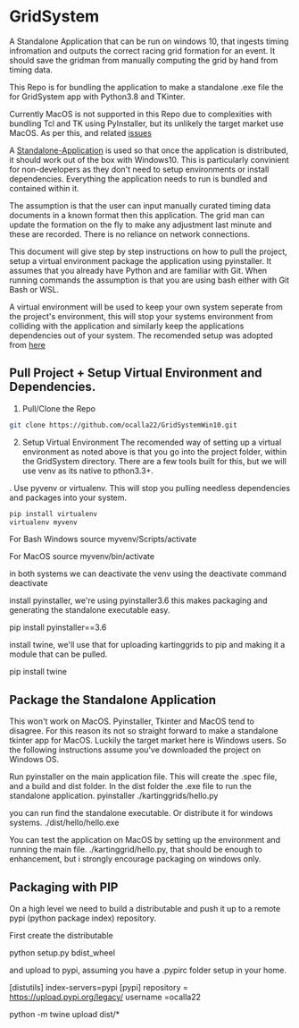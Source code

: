 # GridSystem
A Standalone Application that can be run on windows 10, that ingests timing infromation and outputs the correct racing grid formation for an event.
It should save the gridman from manually computing the grid by hand from timing data.

This Repo is for bundling the application to make a standalone .exe file the for GridSystem app with Python3.8 and TKinter.

Currently MacOS is not supported in this Repo due to complexities with bundling Tcl and TK using PyInstaller, but its unlikely the target market use MacOS. As per this, and related [issues](https://github.com/pyinstaller/pyinstaller/issues/3753)

A [Standalone-Application](https://medium.com/swlh/a-guide-to-standalone-applications-and-why-enterprises-need-them-1764fd1f8a0c) is used so that once the application is distributed, it should work out of the box with Windows10. This is particularly convinient for non-developers as they don't need to setup environments or install dependencies. Everything the application needs to run is bundled and contained within it.

The assumption is that the user can input manually curated timing data documents in a known format then this application. The grid man can update the formation on the fly to make any adjustment last minute and these are recorded. There is no reliance on network connections.

This document will give step by step instructions on how to pull the project, setup a virtual environment package the application using pyinstaller. 
It assumes that you already have Python and are familiar with Git. When running commands the assumption is that you are using bash either with Git Bash or WSL.

A virtual environment will be used to keep your own system seperate from the project's environment, this will stop your systems environment from colliding with the application and similarly keep the applications dependencies out of your system. The recomended setup was adopted from [here](https://medium.com/@jtpaasch/the-right-way-to-use-virtual-environments-1bc255a0cba7)

## Pull Project + Setup Virtual Environment and Dependencies.
1. Pull/Clone the Repo
```bash
git clone https://github.com/ocalla22/GridSystemWin10.git
```

2. Setup Virtual Environment
The recomended way of setting up a virtual environment as noted above is that you go into the project folder, within the GridSystem directory.
There are a few tools built for this, but we will use venv as its native to pthon3.3+.

. Use pyvenv or virtualenv. This will stop you pulling needless dependencies and packages into your system.

```bash
pip install virtualenv
virtualenv myvenv
```
For Bash Windows
source myvenv/Scripts/activate

For MacOS
source myvenv/bin/activate

in both systems we can deactivate the venv using the deactivate command
deactivate

install pyinstaller, we're using pyinstaller3.6 this makes packaging and generating the standalone executable easy.

pip install pyinstaller==3.6

install twine, we'll use that for uploading kartinggrids to pip and making it a module that can be pulled.

pip install twine

## Package the Standalone Application
This won't work on MacOS. Pyinstaller, Tkinter and MacOS tend to disagree. For this reason its not so straight forward to make a standalone tkinter app for MacOS. Luckily the target market here is Windows users.
So the following instructions assume you've downloaded the project on Windows OS.

Run pyinstaller on the main application file. This will create the .spec file, and a build and dist folder. In the dist folder the .exe file to run the standalone application.
pyinstaller ./kartinggrids/hello.py

you can run find the standalone executable. Or distribute it for windows systems.
./dist/hello/hello.exe

You can test the application on MacOS by setting up the environment and running the main file.
./kartinggrid/hello.py, that should be enough to enhancement, but i strongly encourage packaging on windows only.


## Packaging with PIP
On a high level we need to build a distributable and push it up to a remote pypi (python package index) repository.

First create the distributable

python setup.py bdist_wheel

and upload to pypi, assuming you have a .pypirc folder setup in your home.

[distutils] 
index-servers=pypi
[pypi] 
repository = https://upload.pypi.org/legacy/ 
username =ocalla22

python -m twine upload dist/*

